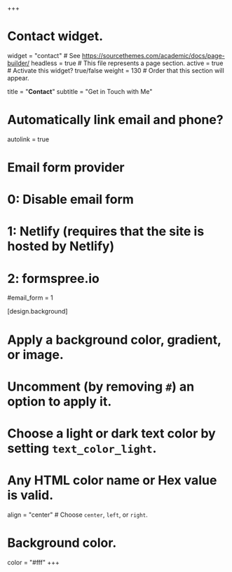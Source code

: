 +++
# Contact widget.
widget = "contact"  # See https://sourcethemes.com/academic/docs/page-builder/
headless = true  # This file represents a page section.
active = true  # Activate this widget? true/false
weight = 130  # Order that this section will appear.

title = "**Contact**"
subtitle = "Get in Touch with Me"

# Automatically link email and phone?
autolink = true



# Email form provider
#   0: Disable email form
#   1: Netlify (requires that the site is hosted by Netlify)
#   2: formspree.io
#email_form = 1

[design.background]
  # Apply a background color, gradient, or image.
  #   Uncomment (by removing `#`) an option to apply it.
  #   Choose a light or dark text color by setting `text_color_light`.
  #   Any HTML color name or Hex value is valid.
  align = "center"  # Choose `center`, `left`, or `right`.
  # Background color.
  color = "#fff"
+++

